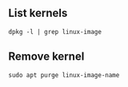 ## List kernels

```shell
dpkg -l | grep linux-image
```

## Remove kernel

```shell
sudo apt purge linux-image-name
```
